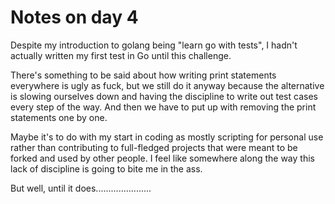 # Notes on day 4

Despite my introduction to golang being "learn go with tests", I hadn't actually written my first test in Go until this challenge.

There's something to be said about how writing print statements everywhere is ugly as fuck, but we still do it anyway because the alternative is slowing ourselves down and having the discipline to write out test cases every step of the way. And then we have to put up with removing the print statements one by one.

Maybe it's to do with my start in coding as mostly scripting for personal use rather than contributing to full-fledged projects that were meant to be forked and used by other people. I feel like somewhere along the way this lack of discipline is going to bite me in the ass.

But well, until it does......................
